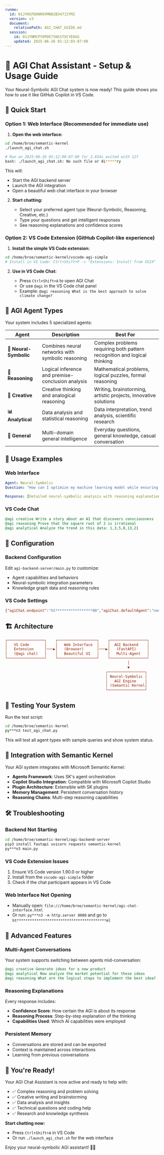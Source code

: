 ```yaml
---
runme:
  id: 01JYHSFDH0R0VMN82B347J2YM2
  version: v3
  document:
    relativePath: AGI_CHAT_GUIDE.md
  session:
    id: 01JYNMCPY0PDE75NSSTXCYE6GG
    updated: 2025-06-26 01:12:03-07:00
---
```


# 🤖 AGI Chat Assistant - Setup & Usage Guide

Your Neural-Symbolic AGI Chat system is now ready! This guide shows you how to use it like GitHub Copilot in VS Code.

## 🚀 Quick Start

### Option 1: Web Interface (Recommended for immediate use)

1. **Open the web interface:**

```bash {"id":"01JYHSFDGZA7WJFP7RB5YM8QZD"}
cd /home/broe/semantic-kernel
./launch_agi_chat.sh

# Ran on 2025-06-26 01:12:00-07:00 for 2.654s exited with 127
bash: ./launch_agi_chat.sh: No such file or di*****ry
```

This will:

- Start the AGI backend server
- Launch the AGI integration
- Open a beautiful web chat interface in your browser

2. **Start chatting:**

   - Select your preferred agent type (Neural-Symbolic, Reasoning, Creative, etc.)
   - Type your questions and get intelligent responses
   - See reasoning explanations and confidence scores

### Option 2: VS Code Extension (GitHub Copilot-like experience)

1. **Install the simple VS Code extension:**

```bash {"id":"01JYHSFDGZA7WJFP7RB81ZQTNT"}
cd /home/broe/semantic-kernel/vscode-agi-simple
# Install in VS Code: Ctrl+Shift+P -> "Extensions: Install from VSIX"
```

2. **Use in VS Code Chat:**

   - Press `Ctrl+Shift+A` to open AGI Chat
   - Or use `@agi` in the VS Code chat panel
   - Example: `@agi reasoning What is the best approach to solve climate change?`

## 🧠 AGI Agent Types

Your system includes 5 specialized agents:

| Agent                  | Description                                       | Best For                                                                 |
| ---------------------- | ------------------------------------------------- | ------------------------------------------------------------------------ |
| **🧠 Neural-Symbolic** | Combines neural networks with symbolic reasoning  | Complex problems requiring both pattern recognition and logical thinking |
| **🤔 Reasoning**       | Logical inference and premise-conclusion analysis | Mathematical problems, logical puzzles, formal reasoning                 |
| **🎨 Creative**        | Creative thinking and analogical reasoning        | Writing, brainstorming, artistic projects, innovative solutions          |
| **📊 Analytical**      | Data analysis and statistical reasoning           | Data interpretation, trend analysis, scientific research                 |
| **💬 General**         | Multi-domain general intelligence                 | Everyday questions, general knowledge, casual conversation               |

## 🎯 Usage Examples

### Web Interface

```yaml {"id":"01JYHSFDGZA7WJFP7RB96FTQM9"}
Agent: Neural-Symbolic
Question: "How can I optimize my machine learning model while ensuring ethical AI practices?"

Response: [Detailed neural-symbolic analysis with reasoning explanation]
```

### VS Code Chat

```sql {"id":"01JYHSFDGZA7WJFP7RB9TGY20B"}
@agi creative Write a story about an AI that discovers consciousness
@agi reasoning Prove that the square root of 2 is irrational
@agi analytical Analyze the trend in this data: 1,3,5,8,13,21
```

## 🔧 Configuration

### Backend Configuration

Edit `agi-backend-server/main.py` to customize:

- Agent capabilities and behaviors
- Neural-symbolic integration parameters
- Knowledge graph data and reasoning rules

### VS Code Settings

```json {"id":"01JYHSFDGZA7WJFP7RBB2W0P6H"}
{"agiChat.endpoint":"ht*****************00","agiChat.defaultAgent":"neural-symbolic"}
```

## 🏗️ Architecture

```ini {"id":"01JYHSFDGZA7WJFP7RBB7HPF8Q"}
┌─────────────────┐    ┌──────────────────┐    ┌─────────────────┐
│   VS Code       │    │   Web Interface  │    │  AGI Backend    │
│   Extension     │───▶│   (Browser)      │───▶│   (FastAPI)     │
│   (@agi chat)   │    │   Beautiful UI   │    │   Multi-Agent   │
└─────────────────┘    └──────────────────┘    └─────────────────┘
                                                        │
                                                        ▼
                                              ┌─────────────────┐
                                              │ Neural-Symbolic │
                                              │   AGI Engine    │
                                              │ (Semantic Kernel│
                                              └─────────────────┘
```

## 🧪 Testing Your System

Run the test script:

```bash {"id":"01JYHSFDGZA7WJFP7RBD0KV8G4"}
cd /home/broe/semantic-kernel
py***n3 test_agi_chat.py
```

This will test all agent types with sample queries and show system status.

## 🔄 Integration with Semantic Kernel

Your AGI system integrates with Microsoft Semantic Kernel:

- **Agents Framework**: Uses SK's agent orchestration
- **Copilot Studio Integration**: Compatible with Microsoft Copilot Studio
- **Plugin Architecture**: Extensible with SK plugins
- **Memory Management**: Persistent conversation history
- **Reasoning Chains**: Multi-step reasoning capabilities

## 🛠️ Troubleshooting

### Backend Not Starting

```bash {"id":"01JYHSFDGZA7WJFP7RBG2FY425"}
cd /home/broe/semantic-kernel/agi-backend-server
pip3 install fastapi uvicorn requests semantic-kernel
py***n3 main.py
```

### VS Code Extension Issues

1. Ensure VS Code version 1.90.0 or higher
2. Install from the `vscode-agi-simple` folder
3. Check if the chat participant appears in VS Code

### Web Interface Not Opening

- Manually open: `file:///home/broe/semantic-kernel/agi-chat-interface.html`
- Or run: `py***n3 -m http.server 8080` and go to `ht*****************************************ml`

## 🚀 Advanced Features

### Multi-Agent Conversations

Your system supports switching between agents mid-conversation:

```sql {"id":"01JYHSFDH0R0VMN82B2Y1SX4BK"}
@agi creative Generate ideas for a new product
@agi analytical Now analyze the market potential for these ideas
@agi reasoning What are the logical steps to implement the best idea?
```

### Reasoning Explanations

Every response includes:

- **Confidence Score**: How certain the AGI is about its response
- **Reasoning Process**: Step-by-step explanation of the thinking
- **Capabilities Used**: Which AI capabilities were employed

### Persistent Memory

- Conversations are stored and can be exported
- Context is maintained across interactions
- Learning from previous conversations

## 🎉 You're Ready!

Your AGI Chat Assistant is now active and ready to help with:

- ✅ Complex reasoning and problem solving
- ✅ Creative writing and brainstorming
- ✅ Data analysis and insights
- ✅ Technical questions and coding help
- ✅ Research and knowledge synthesis

**Start chatting now:**

- Press `Ctrl+Shift+A` in VS Code
- Or run `./launch_agi_chat.sh` for the web interface

Enjoy your neural-symbolic AGI assistant! 🧠✨
